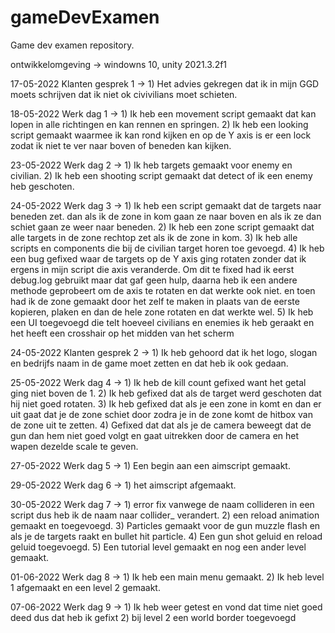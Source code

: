 # gameDevExamen

Game dev examen repository.

ontwikkelomgeving -> windowns 10, unity 2021.3.2f1

17-05-2022 Klanten gesprek 1 -> 1) Het advies gekregen dat ik in mijn GGD moets schrijven dat ik niet ok civivilians moet schieten.

18-05-2022 Werk dag 1 -> 1) Ik heb een movement script gemaakt dat kan lopen in alle richtingen en kan rennen en springen. 2) Ik heb een looking script gemaakt waarmee ik kan rond kijken en op de Y axis is er een lock zodat ik niet te ver naar boven of beneden kan kijken.

23-05-2022 Werk dag 2 -> 1) Ik heb targets gemaakt voor enemy en civilian. 2) Ik heb een shooting script gemaakt dat detect of ik een enemy heb geschoten.

24-05-2022 Werk dag 3 -> 1) Ik heb een script gemaakt dat de targets naar beneden zet. dan als ik de zone in kom gaan ze naar boven en als ik ze dan schiet gaan ze weer naar beneden. 2) Ik heb een zone script gemaakt dat alle targets in de zone rechtop zet als ik de zone in kom. 3) Ik heb alle scripts en components die bij de civilian target horen toe gevoegd. 4) Ik heb een bug gefixed waar de targets op de Y axis ging rotaten zonder dat ik ergens in mijn script die axis veranderde. Om dit te fixed had ik eerst debug.log gebruikt maar dat gaf geen hulp, daarna heb ik een andere methode geprobeert om de axis te rotaten en dat werkte ook niet.
en toen had ik de zone gemaakt door het zelf te maken in plaats van de eerste kopieren, plaken en dan de hele zone rotaten en dat werkte wel. 5) Ik heb een UI toegevoegd die telt hoeveel civilians en enemies ik heb geraakt en het heeft een crosshair op het midden van het scherm

24-05-2022 Klanten gesprek 2 -> 1) Ik heb gehoord dat ik het logo, slogan en bedrijfs naam in de game moet zetten en dat heb ik ook gedaan.

25-05-2022 Werk dag 4 -> 1) Ik heb de kill count gefixed want het getal ging niet boven de 1. 2) Ik heb gefixed dat als de target werd geschoten dat hij niet goed rotaten. 3) Ik heb gefixed dat als je een zone in komt en dan er uit gaat dat je de zone schiet door zodra je in de zone komt de hitbox van de zone uit
te zetten. 4) Gefixed dat dat als je de camera beweegt dat de gun dan hem niet goed volgt en gaat uitrekken door de camera en het wapen dezelde scale te geven.

27-05-2022 Werk dag 5 -> 1) Een begin aan een aimscript gemaakt.

29-05-2022 Werk dag 6 -> 1) het aimscript afgemaakt.

30-05-2022 Werk dag 7 -> 1) error fix vanwege de naam collideren in een script dus heb ik de naam naar collider\_ verandert. 2) een reload animation gemaakt en toegevoegd. 3) Particles gemaakt voor de gun muzzle flash en als je de targets raakt en bullet hit particle. 4) Een gun shot geluid en reload geluid toegevoegd. 5) Een tutorial level gemaakt en nog een ander level gemaakt.

01-06-2022 Werk dag 8 -> 1) Ik heb een main menu gemaakt. 2) Ik heb level 1 afgemaakt en een level 2 gemaakt.

07-06-2022 Werk dag 9 -> 1) Ik heb weer getest en vond dat time niet goed deed dus dat heb ik gefixt 2) bij level 2 een world border toegevoegd
